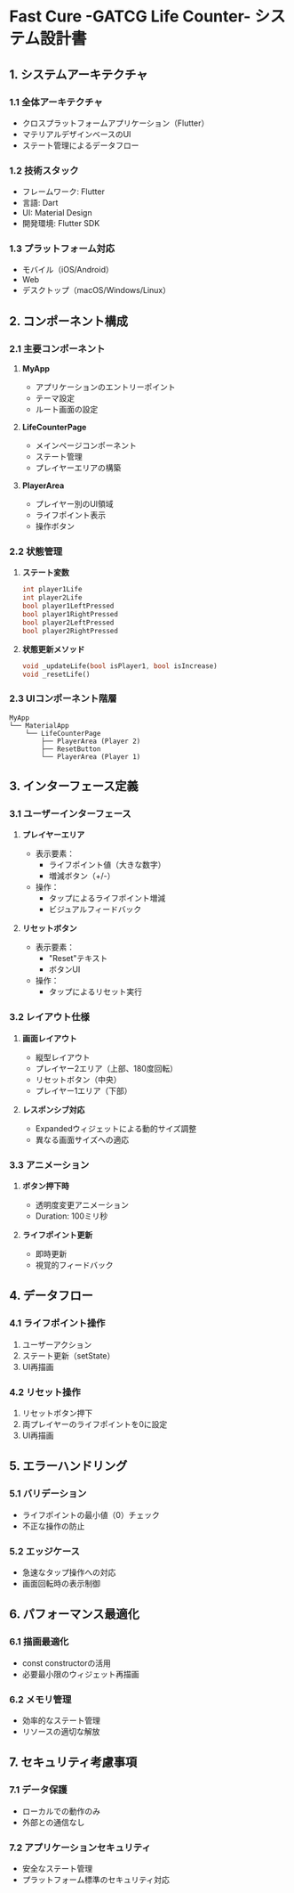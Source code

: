# Fast Cure -GATCG Life Counter- システム設計書

## 1. システムアーキテクチャ

### 1.1 全体アーキテクチャ
- クロスプラットフォームアプリケーション（Flutter）
- マテリアルデザインベースのUI
- ステート管理によるデータフロー

### 1.2 技術スタック
- フレームワーク: Flutter
- 言語: Dart
- UI: Material Design
- 開発環境: Flutter SDK

### 1.3 プラットフォーム対応
- モバイル（iOS/Android）
- Web
- デスクトップ（macOS/Windows/Linux）

## 2. コンポーネント構成

### 2.1 主要コンポーネント
1. **MyApp**
   - アプリケーションのエントリーポイント
   - テーマ設定
   - ルート画面の設定

2. **LifeCounterPage**
   - メインページコンポーネント
   - ステート管理
   - プレイヤーエリアの構築

3. **PlayerArea**
   - プレイヤー別のUI領域
   - ライフポイント表示
   - 操作ボタン

### 2.2 状態管理
1. **ステート変数**
   ```dart
   int player1Life
   int player2Life
   bool player1LeftPressed
   bool player1RightPressed
   bool player2LeftPressed
   bool player2RightPressed
   ```

2. **状態更新メソッド**
   ```dart
   void _updateLife(bool isPlayer1, bool isIncrease)
   void _resetLife()
   ```

### 2.3 UIコンポーネント階層
```
MyApp
└── MaterialApp
    └── LifeCounterPage
        ├── PlayerArea (Player 2)
        ├── ResetButton
        └── PlayerArea (Player 1)
```

## 3. インターフェース定義

### 3.1 ユーザーインターフェース
1. **プレイヤーエリア**
   - 表示要素：
     - ライフポイント値（大きな数字）
     - 増減ボタン（+/-）
   - 操作：
     - タップによるライフポイント増減
     - ビジュアルフィードバック

2. **リセットボタン**
   - 表示要素：
     - "Reset"テキスト
     - ボタンUI
   - 操作：
     - タップによるリセット実行

### 3.2 レイアウト仕様
1. **画面レイアウト**
   - 縦型レイアウト
   - プレイヤー2エリア（上部、180度回転）
   - リセットボタン（中央）
   - プレイヤー1エリア（下部）

2. **レスポンシブ対応**
   - Expandedウィジェットによる動的サイズ調整
   - 異なる画面サイズへの適応

### 3.3 アニメーション
1. **ボタン押下時**
   - 透明度変更アニメーション
   - Duration: 100ミリ秒

2. **ライフポイント更新**
   - 即時更新
   - 視覚的フィードバック

## 4. データフロー

### 4.1 ライフポイント操作
1. ユーザーアクション
2. ステート更新（setState）
3. UI再描画

### 4.2 リセット操作
1. リセットボタン押下
2. 両プレイヤーのライフポイントを0に設定
3. UI再描画

## 5. エラーハンドリング

### 5.1 バリデーション
- ライフポイントの最小値（0）チェック
- 不正な操作の防止

### 5.2 エッジケース
- 急速なタップ操作への対応
- 画面回転時の表示制御

## 6. パフォーマンス最適化

### 6.1 描画最適化
- const constructorの活用
- 必要最小限のウィジェット再描画

### 6.2 メモリ管理
- 効率的なステート管理
- リソースの適切な解放

## 7. セキュリティ考慮事項

### 7.1 データ保護
- ローカルでの動作のみ
- 外部との通信なし

### 7.2 アプリケーションセキュリティ
- 安全なステート管理
- プラットフォーム標準のセキュリティ対応